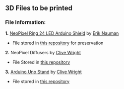 ## 3D Files to be printed

### File Information:

**1.** [NeoPixel Ring 24 LED Arduino Shield](https://www.thingiverse.com/thing:1084592) by [Erik Nauman](https://www.thingiverse.com/enauman)
  - File stored in [this repository](./3D_Files/NeoPixel_Ring_24_LED_Arduino_Shield) for preservation
    
**2.** NeoPixel Diffusers by [Clive Wright](https://www.thingiverse.com/clivewr/designs)
- File Stored in [this repository](./3D_Files/Diffusers)

**3.** [Arduino Uno Stand](https://www.thingiverse.com/thing:6911369/files) by [Clive Wright](https://www.thingiverse.com/clivewr/designs)
  - File stored in [this repository](./3D_Files/Arduino_Uno_Stand_-_6911369)
